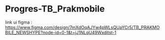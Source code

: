 # Progres-TB_Prakmobile
link ui figma : https://www.figma.com/design/7mXdOqAJYw4pWLsQUaYCr5/TB_PRAKMOBILE_NEWSHYPE?node-id=0-1&t=jJ1NLqU49Wxditst-1 
